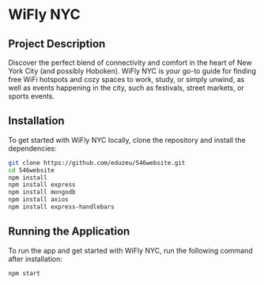 # WiFly NYC


## Project Description

Discover the perfect blend of connectivity and comfort in the heart of New York City (and possibly Hoboken). WiFly NYC is your go-to guide for finding free WiFi hotspots and cozy spaces to work, study, or simply unwind, as well as events happening in the city, such as festivals, street markets, or sports events.

## Installation

To get started with WiFly NYC locally, clone the repository and install the dependencies:

```bash
git clone https://github.com/eduzeu/546website.git
cd 546website
npm install
npm install express
npm install mongodb
npm install axios
npm install express-handlebars 
```

## Running the Application

To run the app and get started with WiFly NYC, run the following command after installation: 

```bash
npm start
```
